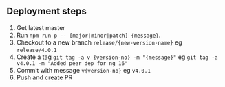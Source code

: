 ## Deployment steps

1. Get latest master
2. Run `npm run p -- [major|minor|patch] {message}`.
3. Checkout to a new branch `release/{new-version-name}` eg `release/4.0.1`
4. Create a tag `git tag -a v {version-no} -m "{message}"` eg `git tag -a v4.0.1 -m "Added peer dep for ng 16" `
5. Commit with message `v{version-no}` eg `v4.0.1`
6. Push and create PR